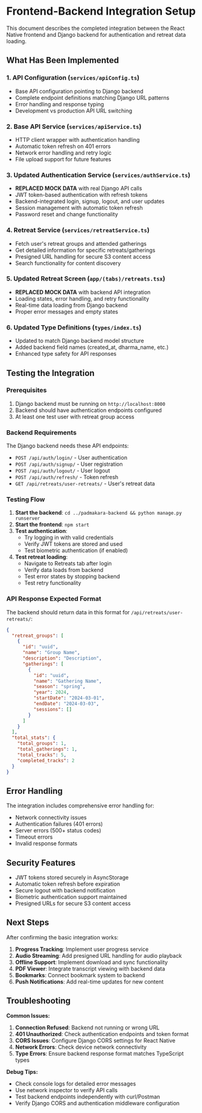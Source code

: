 # Frontend-Backend Integration Setup

This document describes the completed integration between the React Native frontend and Django backend for authentication and retreat data loading.

## What Has Been Implemented

### 1. API Configuration (`services/apiConfig.ts`)
- Base API configuration pointing to Django backend
- Complete endpoint definitions matching Django URL patterns
- Error handling and response typing
- Development vs production API URL switching

### 2. Base API Service (`services/apiService.ts`)
- HTTP client wrapper with authentication handling
- Automatic token refresh on 401 errors
- Network error handling and retry logic
- File upload support for future features

### 3. Updated Authentication Service (`services/authService.ts`)
- **REPLACED MOCK DATA** with real Django API calls
- JWT token-based authentication with refresh tokens
- Backend-integrated login, signup, logout, and user updates
- Session management with automatic token refresh
- Password reset and change functionality

### 4. Retreat Service (`services/retreatService.ts`)
- Fetch user's retreat groups and attended gatherings
- Get detailed information for specific retreats/gatherings
- Presigned URL handling for secure S3 content access
- Search functionality for content discovery

### 5. Updated Retreat Screen (`app/(tabs)/retreats.tsx`)
- **REPLACED MOCK DATA** with backend API integration
- Loading states, error handling, and retry functionality
- Real-time data loading from Django backend
- Proper error messages and empty states

### 6. Updated Type Definitions (`types/index.ts`)
- Updated to match Django backend model structure
- Added backend field names (created_at, dharma_name, etc.)
- Enhanced type safety for API responses

## Testing the Integration

### Prerequisites
1. Django backend must be running on `http://localhost:8000`
2. Backend should have authentication endpoints configured
3. At least one test user with retreat group access

### Backend Requirements
The Django backend needs these API endpoints:
- `POST /api/auth/login/` - User authentication
- `POST /api/auth/signup/` - User registration  
- `POST /api/auth/logout/` - User logout
- `POST /api/auth/refresh/` - Token refresh
- `GET /api/retreats/user-retreats/` - User's retreat data

### Testing Flow
1. **Start the backend**: `cd ../padmakara-backend && python manage.py runserver`
2. **Start the frontend**: `npm start`
3. **Test authentication**:
   - Try logging in with valid credentials
   - Verify JWT tokens are stored and used
   - Test biometric authentication (if enabled)
4. **Test retreat loading**:
   - Navigate to Retreats tab after login
   - Verify data loads from backend
   - Test error states by stopping backend
   - Test retry functionality

### API Response Expected Format

The backend should return data in this format for `/api/retreats/user-retreats/`:

```json
{
  "retreat_groups": [
    {
      "id": "uuid",
      "name": "Group Name",
      "description": "Description",
      "gatherings": [
        {
          "id": "uuid", 
          "name": "Gathering Name",
          "season": "spring",
          "year": 2024,
          "startDate": "2024-03-01",
          "endDate": "2024-03-03",
          "sessions": []
        }
      ]
    }
  ],
  "total_stats": {
    "total_groups": 1,
    "total_gatherings": 1, 
    "total_tracks": 5,
    "completed_tracks": 2
  }
}
```

## Error Handling

The integration includes comprehensive error handling for:
- Network connectivity issues
- Authentication failures (401 errors)
- Server errors (500+ status codes)
- Timeout errors
- Invalid response formats

## Security Features

- JWT tokens stored securely in AsyncStorage
- Automatic token refresh before expiration
- Secure logout with backend notification
- Biometric authentication support maintained
- Presigned URLs for secure S3 content access

## Next Steps

After confirming the basic integration works:

1. **Progress Tracking**: Implement user progress service
2. **Audio Streaming**: Add presigned URL handling for audio playback
3. **Offline Support**: Implement download and sync functionality
4. **PDF Viewer**: Integrate transcript viewing with backend data
5. **Bookmarks**: Connect bookmark system to backend
6. **Push Notifications**: Add real-time updates for new content

## Troubleshooting

**Common Issues:**

1. **Connection Refused**: Backend not running or wrong URL
2. **401 Unauthorized**: Check authentication endpoints and token format
3. **CORS Issues**: Configure Django CORS settings for React Native
4. **Network Errors**: Check device network connectivity
5. **Type Errors**: Ensure backend response format matches TypeScript types

**Debug Tips:**

- Check console logs for detailed error messages
- Use network inspector to verify API calls
- Test backend endpoints independently with curl/Postman
- Verify Django CORS and authentication middleware configuration